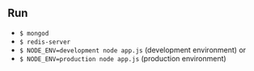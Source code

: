 ## Run
- `$ mongod`
- `$ redis-server`
- `$ NODE_ENV=development node app.js` (development environment) or
- `$ NODE_ENV=production node app.js` (production environment)
